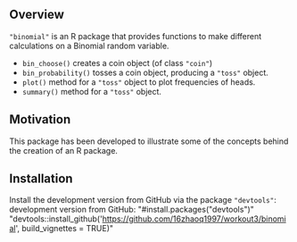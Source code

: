 
<!-- README.md is generated from README.Rmd. Please edit that file -->

## Overview

`"binomial"` is an R package that provides functions to make different calculations on a Binomial random variable.

  - `bin_choose()` creates a coin object (of class `"coin"`)
  - `bin_probability()` tosses a coin object, producing a `"toss"` object.
  - `plot()` method for a `"toss"` object to plot frequencies of heads.
  - `summary()` method for a `"toss"` object.

## Motivation

This package has been developed to illustrate some of the concepts
behind the creation of an R package.

## Installation

Install the development version from GitHub via the package
`"devtools"`:
development version from GitHub:
"#install.packages("devtools")"
"devtools::install_github('https://github.com/16zhaoq1997/workout3/binomial', build_vignettes = TRUE)"
